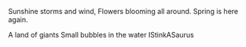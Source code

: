 Sunshine storms and wind,
Flowers blooming all around.
Spring is here again.

A land of giants
Small bubbles in the water
IStinkASaurus